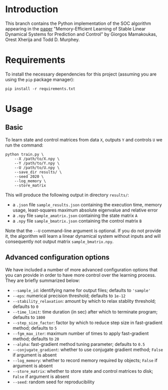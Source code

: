 # Introduction

This branch contains the Python implementation of the SOC algorithm appearing in the [paper](https://arxiv.org/abs/2006.03937) "Memory-Efficient Learning of Stable Linear Dynamical Systems for Prediction and Control" by Giorgos Mamakoukas, Orest Xherija and Todd D. Murphey.

# Requirements
To install the necessary dependencies for this project (assuming you are using the `pip` package manager):

```
pip install -r requirements.txt
```

# Usage

## Basic 
To learn state and control matrices from data `X`, outputs `Y` and  controls `U` we run the command:

```
python train.py \
    --X /path/to/X.npy \
    --Y /path/to/Y.npy \
    --U /path/to/U.npy \ 
    --save_dir results/ \
    --seed 2020 \
    --log_memory \
    --store_matrix 
```
This will produce the following output in directory `results/`:
- a `.json` file `sample_results.json` containing the execution time, memory usage, least-squares maximum absolute eigenvalue and relative error
- a `.npy` file `sample_amatrix.json` containing the state matrix `A`
- a `.npy` file `sample_bmatrix.json` containing the control matrix `B`

Note that the `--U` command-line argument is optional. If you do not provide it, the algorithm will learn a linear dynamical system without inputs and will consequently not output matrix `sample_bmatrix.npy`.

## Advanced configuration options
We have included a number of more advanced configuration options that you can provide in order to have more control over the learning process. They are briefly summarized below:

- `--sample_id`: identifying name for output files; defaults to `'sample'`
- `--eps`: numerical precision threshold; defaults to `1e-12`
- `--stability_relaxation`: amount by which to relax stablity threshold; defaults to `0`
- `--time_limit`: time duration (in sec) after which to terminate program; defaults to `1800`
- `--step_size_factor`: factor by which to reduce step size in fast-gradient method; defaults to `5`
- `--fgm_max_iter`: maximum number of times to apply fast-gradient method; defaults to `20`
- `--alpha`: fast-gradient method tuning parameter; defaults to `0.5`
- `--conjugate_gradient`: whether to use conjugate gradient method; `False` if argument is absent
- `--log_memory`: whether to record memory required by objects; `False` if argument is absent
- `--store_matrix`: whether to store state and control matrices to disk; `False` if argument is absent
- `--seed`: random seed for reproducibility
